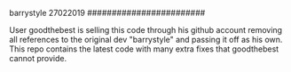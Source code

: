 barrystyle 27022019
########################

User goodthebest is selling this code through his github account removing all references to the original dev "barrystyle" and passing it off as his own. This repo contains the latest code with many extra fixes that goodthebest cannot provide. 
